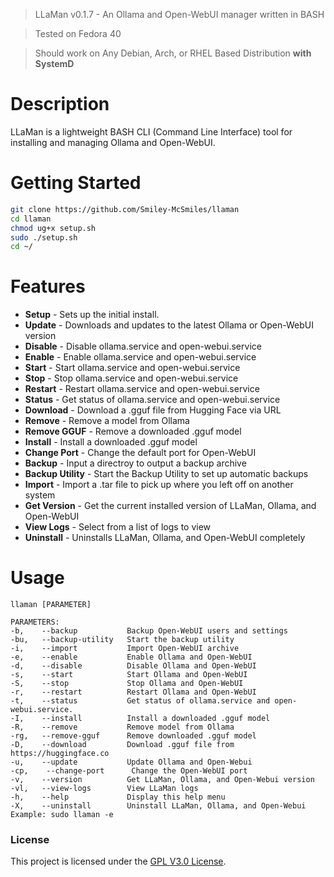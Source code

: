 > LLaMan v0.1.7 - An Ollama and Open-WebUI manager written in BASH

> Tested on Fedora 40

> Should work on Any Debian, Arch, or RHEL Based Distribution **with SystemD**

# Description

LLaMan is a lightweight BASH CLI (Command Line Interface) tool for installing and managing Ollama and Open-WebUI.

# Getting Started

```sh
git clone https://github.com/Smiley-McSmiles/llaman
cd llaman
chmod ug+x setup.sh
sudo ./setup.sh
cd ~/
```

# Features

* **Setup** - Sets up the initial install.
* **Update** - Downloads and updates to the latest Ollama or Open-WebUI version
* **Disable** - Disable ollama.service and open-webui.service
* **Enable** - Enable ollama.service and open-webui.service
* **Start** - Start ollama.service and open-webui.service
* **Stop** - Stop ollama.service and open-webui.service
* **Restart** - Restart ollama.service and open-webui.service
* **Status** - Get status of ollama.service and open-webui.service
* **Download** - Download a .gguf file from Hugging Face via URL
* **Remove** - Remove a model from Ollama
* **Remove GGUF** - Remove a downloaded .gguf model
* **Install** - Install a downloaded .gguf model
* **Change Port** - Change the default port for Open-WebUI
* **Backup** - Input a directroy to output a backup archive
* **Backup Utility** - Start the Backup Utility to set up automatic backups
* **Import** - Import a .tar file to pick up where you left off on another system
* **Get Version** - Get the current installed version of LLaMan, Ollama, and Open-WebUI
* **View Logs** - Select from a list of logs to view
* **Uninstall** - Uninstalls LLaMan, Ollama, and Open-WebUI completely

# Usage
```
llaman [PARAMETER]

PARAMETERS:
-b,    --backup           Backup Open-WebUI users and settings
-bu,   --backup-utility   Start the backup utility
-i,    --import           Import Open-WebUI archive
-e,    --enable           Enable Ollama and Open-WebUI
-d,    --disable          Disable Ollama and Open-WebUI
-s,    --start            Start Ollama and Open-WebUI
-S,    --stop             Stop Ollama and Open-WebUI
-r,    --restart          Restart Ollama and Open-WebUI
-t,    --status           Get status of ollama.service and open-webui.service.
-I,    --install          Install a downloaded .gguf model
-R,    --remove           Remove model from Ollama
-rg,   --remove-gguf      Remove downloaded .gguf model
-D,    --download         Download .gguf file from https://huggingface.co
-u,    --update           Update Ollama and Open-Webui
-cp,    --change-port      Change the Open-WebUI port
-v,    --version          Get LLaMan, Ollama, and Open-Webui version
-vl,   --view-logs        View LLaMan logs
-h,    --help             Display this help menu
-X,    --uninstall        Uninstall LLaMan, Ollama, and Open-Webui
Example: sudo llaman -e
```

### License
   This project is licensed under the [GPL V3.0 License](https://github.com/Smiley-McSmiles/llaman/blob/main/LICENSE).

